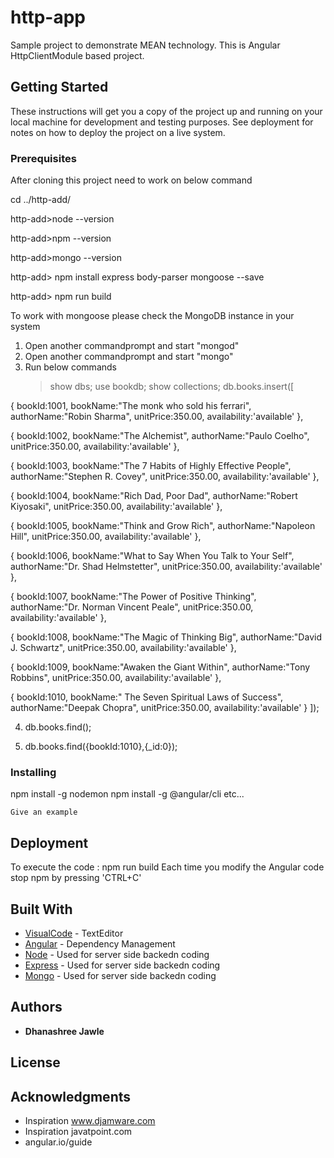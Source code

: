 # http-app

Sample project to demonstrate MEAN technology. This is Angular HttpClientModule based project.
## Getting Started

These instructions will get you a copy of the project up and running on your local machine for development and testing purposes. See deployment for notes on how to deploy the project on a live system.

### Prerequisites

After cloning this project need to work on below command

cd ../http-add/

http-add>node --version

http-add>npm --version

http-add>mongo --version

http-add> npm install express body-parser mongoose --save

http-add> npm run build

To work with mongoose please check the MongoDB instance in your system

1. Open another commandprompt and start "mongod"
2. Open another commandprompt and start "mongo"
3. Run below commands
	> show dbs;
	> use bookdb;
	> show collections;
	> db.books.insert([
  
{
bookId:1001,
bookName:"The monk who sold his ferrari",
authorName:"Robin Sharma",
unitPrice:350.00,
  availability:'available'
},

{
bookId:1002,
bookName:"The Alchemist",
authorName:"Paulo Coelho",
unitPrice:350.00,
  availability:'available'
},

{
bookId:1003,
bookName:"The 7 Habits of Highly Effective People",
authorName:"Stephen R. Covey",
unitPrice:350.00,
  availability:'available'
},

{
bookId:1004,
bookName:"Rich Dad, Poor Dad",
authorName:"Robert Kiyosaki",
unitPrice:350.00,
  availability:'available'
},

{
bookId:1005,
bookName:"Think and Grow Rich",
authorName:"Napoleon Hill",
unitPrice:350.00,
  availability:'available'
},

{
bookId:1006,
bookName:"What to Say When You Talk to Your Self",
authorName:"Dr. Shad Helmstetter",
unitPrice:350.00,
  availability:'available'
},

 {
bookId:1007,
bookName:"The Power of Positive Thinking",
authorName:"Dr. Norman Vincent Peale",
unitPrice:350.00,
  availability:'available'
 },
 
{
  bookId:1008,
  bookName:"The Magic of Thinking Big",
  authorName:"David J. Schwartz",
  unitPrice:350.00,
  availability:'available'
},

 {
  bookId:1009,
  bookName:"Awaken the Giant Within",
  authorName:"Tony Robbins",
  unitPrice:350.00,
  availability:'available'
},

{
  bookId:1010,
  bookName:" The Seven Spiritual Laws of Success",
  authorName:"Deepak Chopra",
  unitPrice:350.00,
  availability:'available'
  }
  	]);
  
  4. db.books.find();

  5. db.books.find({bookId:1010},{_id:0});
	

### Installing
npm install -g nodemon
npm install -g @angular/cli
etc...

```
Give an example
```

## Deployment
To execute the code : npm run build
Each time you modify the Angular code stop npm by pressing 'CTRL+C'


## Built With

* [VisualCode](https://code.visualstudio.com/docs) - TextEditor
* [Angular](https://angular.io/guide) - Dependency Management
* [Node](https://nodejs.org/en/docs/) - Used for server side backedn coding
* [Express](https://expressjs.com/en/guide/routing.html) - Used for server side backedn coding
* [Mongo](https://docs.mongodb.com/?_ga=2.58404010.1441816397.1549639779-1187479519.1549639779) - Used for server side backedn coding



## Authors

* **Dhanashree Jawle** 

## License


## Acknowledgments

* Inspiration www.djamware.com
* Inspiration javatpoint.com
* angular.io/guide
